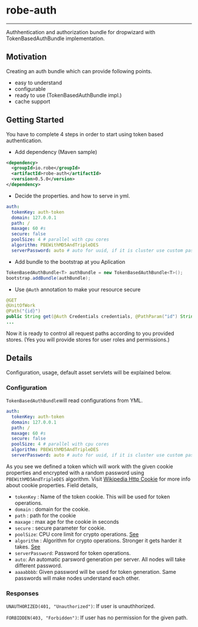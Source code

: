 # robe-auth
---
Authhentication and authorization bundle for dropwizard with TokenBasedAuthBundle implementation.
## Motivation
Creating an auth bundle which can provide following points. 
* easy to understand 
* configurable 
* ready to use (TokenBasedAuthBundle impl.)
* cache support

## Getting Started
You have to complete 4 steps in order to start using token based authentication.
* Add dependency (Maven sample)

```xml
<dependency>
  <groupId>io.robe</groupId>
  <artifactId>robe-auth</artifactId>
  <version>0.5.0</version>
</dependency>
```

* Decide the properties. and how to serve in yml.

```yml
auth:
  tokenKey: auth-token
  domain: 127.0.0.1
  path: /
  maxage: 60 #s
  secure: false
  poolSize: 4 # parallel with cpu cores
  algorithm: PBEWithMD5AndTripleDES
  serverPassword: auto # auto for uuid, if it is cluster use custom password
   ```
   
* Add bundle to the bootstrap at you Aplication

```java
TokenBasedAuthBundle<T> authBundle = new TokenBasedAuthBundle<T>();
bootstrap.addBundle(authBundle);
```
* Use `@Auth` annotation to make your resource secure

```java
@GET
@UnitOfWork
@Path("{id}")
public String get(@Auth Credentials credentials, @PathParam("id") String id) {
...
```
Now it is ready to control all request paths according to you provided stores. (Yes you will provide stores for user roles and permissions.)

## Details
Configuration, usage, default asset servlets will be explained below. 
### Configuration
`TokenBasedAuthBundle`will read configurations from YML.
```yml
auth:
  tokenKey: auth-token
  domain: 127.0.0.1
  path: /
  maxage: 60 #s
  secure: false
  poolSize: 4 # parallel with cpu cores
  algorithm: PBEWithMD5AndTripleDES
  serverPassword: auto # auto for uuid, if it is cluster use custom password
   ```
As you see we defined a token which will work with the given cookie properties and encrypted with a random password using `PBEWithMD5AndTripleDES` algorithm.
Visit [Wikipedia Http Cookie](http://en.wikipedia.org/wiki/HTTP_cookie) for more info about cookie properties.
Field details,
* `tokenKey` : Name of the token cookie. This will be used for token operations.
* `domain` : domain for the cookie. 
* `path` : path for the cookie
* `maxage` : max age for the cookie in seconds
* `secure` : secure parameter for cookie.
* `poolSize`: CPU core limit for crypto operations. [See](http://www.jasypt.org/)
* `algorithm` : Algorithm for crypto operations. Stronger it gets harder it takes. [See](http://www.jasypt.org/)
* `serverPassword`: Password for token operations. 
 * `auto`: An automatic parsword generation per server. All nodes will take different password.
 * `aaaabbbb`: Given password will be used for token generation. Same passwords will make nodes understand each other.
 
### Responses



`UNAUTHORIZED(401, "Unauthorized")`: If user is unauthhorized.

`FORBIDDEN(403, "Forbidden")`: If user has no permission for the given path.
  



